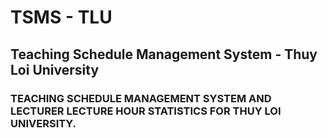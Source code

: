 # TSMS - TLU
## Teaching Schedule Management System - Thuy Loi University
### TEACHING SCHEDULE MANAGEMENT SYSTEM AND LECTURER LECTURE HOUR STATISTICS FOR THUY LOI UNIVERSITY.
